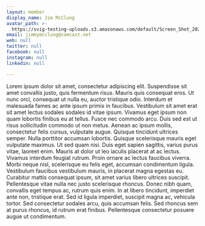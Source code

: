 ```yaml
---
layout: member
display_name: Jim McClung
avatar_path: >-
  https://svig-testing-uploads.s3.amazonaws.com/default/Screen_Shot_2020-03-26_at_1.12.39_PM.png?X-Amz-Algorithm=AWS4-HMAC-SHA256&X-Amz-Credential=AKIAULLKQYPFIBWME6LC%2F20200413%2Fus-east-1%2Fs3%2Faws4_request&X-Amz-Date=20200413T012555Z&X-Amz-Expires=30&X-Amz-Signature=be53b98a0b4e2f273f32c040a85d5c66a417ff7ca7a123bf2a39c7d0161fdd80&X-Amz-SignedHeaders=host
email: jimmymcclung@comcast.net
web: null
twitter: null
facebook: null
instagram: null
linkedin: null

---
```




<p>Lorem ipsum dolor sit amet, consectetur adipiscing elit. Suspendisse sit amet convallis justo, quis fermentum risus. Mauris quis consequat eros. Ut nunc orci, consequat ut nulla eu, auctor tristique odio. Interdum et malesuada fames ac ante ipsum primis in faucibus. Vestibulum sit amet erat sit amet lectus sodales sodales id vitae ipsum. Vivamus eget ipsum non quam lobortis finibus eu at tellus. Fusce nec commodo arcu. Duis sed est ut risus sollicitudin commodo ut non metus. Aenean ac ipsum mollis, consectetur felis cursus, vulputate augue. Quisque tincidunt ultrices semper. Nulla porttitor accumsan lobortis. Quisque scelerisque mauris eget vulputate maximus. Ut sed quam nisi. Duis eget sapien sagittis, varius purus vitae, laoreet enim. Mauris at dolor ut leo iaculis placerat at ac lectus. Vivamus interdum feugiat rutrum. Proin ornare ac lectus faucibus viverra. Morbi neque nisl, scelerisque eu felis eget, accumsan condimentum ligula. Vestibulum faucibus vestibulum mauris, in placerat magna egestas eu. Curabitur mattis consequat ipsum, sit amet varius libero ultrices suscipit. Pellentesque vitae nulla nec justo scelerisque rhoncus. Donec nibh quam, convallis eget tempus ac, rutrum quis enim. In at libero tincidunt, imperdiet ante non, tristique erat. Sed id ligula imperdiet, suscipit magna ac, vehicula tortor. Sed consectetur sodales arcu, quis accumsan felis. Sed rhoncus sem at purus rhoncus, id rutrum erat finibus. Pellentesque consectetur posuere augue ut condimentum.</p>



